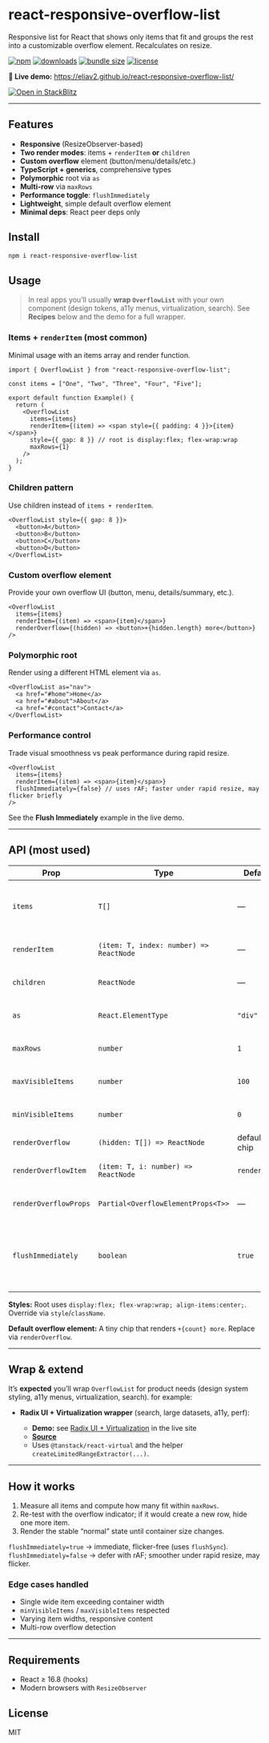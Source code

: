 # react-responsive-overflow-list

Responsive list for React that shows only items that fit and groups the rest into a customizable overflow element. Recalculates on resize.

[![npm](https://img.shields.io/npm/v/react-responsive-overflow-list.svg)](https://www.npmjs.com/package/react-responsive-overflow-list)
[![downloads](https://img.shields.io/npm/dm/react-responsive-overflow-list.svg)](https://www.npmjs.com/package/react-responsive-overflow-list)
[![bundle size](https://img.shields.io/bundlephobia/minzip/react-responsive-overflow-list)](https://bundlephobia.com/package/react-responsive-overflow-list)
[![license](https://img.shields.io/npm/l/react-responsive-overflow-list.svg)](./LICENSE)

**🔗 Live demo:** https://eliav2.github.io/react-responsive-overflow-list/

<a href="https://stackblitz.com/github/Eliav2/react-responsive-overflow-list" target="_blank" rel="noopener noreferrer">
  <img src="https://developer.stackblitz.com/img/open_in_stackblitz.svg" alt="Open in StackBlitz" />
</a>

---

## Features

- **Responsive** (ResizeObserver-based)
- **Two render modes**: items + `renderItem` **or** `children`
- **Custom overflow** element (button/menu/details/etc.)
- **TypeScript + generics**, comprehensive types
- **Polymorphic** root via `as`
- **Multi-row** via `maxRows`
- **Performance toggle**: `flushImmediately`
- **Lightweight**, simple default overflow element
- **Minimal deps**: React peer deps only

## Install

```bash
npm i react-responsive-overflow-list
```

## Usage

> In real apps you’ll usually **wrap `OverflowList`** with your own component (design tokens, a11y menus, virtualization, search). See **Recipes** below and the demo for a full wrapper.

### Items + `renderItem` (most common)

Minimal usage with an items array and render function.

```tsx
import { OverflowList } from "react-responsive-overflow-list";

const items = ["One", "Two", "Three", "Four", "Five"];

export default function Example() {
  return (
    <OverflowList
      items={items}
      renderItem={(item) => <span style={{ padding: 4 }}>{item}</span>}
      style={{ gap: 8 }} // root is display:flex; flex-wrap:wrap
      maxRows={1}
    />
  );
}
```

### Children pattern

Use children instead of `items + renderItem`.

```tsx
<OverflowList style={{ gap: 8 }}>
  <button>A</button>
  <button>B</button>
  <button>C</button>
  <button>D</button>
</OverflowList>
```

### Custom overflow element

Provide your own overflow UI (button, menu, details/summary, etc.).

```tsx
<OverflowList
  items={items}
  renderItem={(item) => <span>{item}</span>}
  renderOverflow={(hidden) => <button>+{hidden.length} more</button>}
/>
```

### Polymorphic root

Render using a different HTML element via `as`.

```tsx
<OverflowList as="nav">
  <a href="#home">Home</a>
  <a href="#about">About</a>
  <a href="#contact">Contact</a>
</OverflowList>
```

### Performance control

Trade visual smoothness vs peak performance during rapid resize.

```tsx
<OverflowList
  items={items}
  renderItem={(item) => <span>{item}</span>}
  flushImmediately={false} // uses rAF; faster under rapid resize, may flicker briefly
/>
```

See the **Flush Immediately** example in the live demo.

---

## API (most used)

| Prop                  | Type                                    | Default      | Notes                                                                 |
| --------------------- | --------------------------------------- | ------------ | --------------------------------------------------------------------- |
| `items`               | `T[]`                                   | —            | Use with `renderItem`. Omit when using children.                      |
| `renderItem`          | `(item: T, index: number) => ReactNode` | —            | How to render each item.                                              |
| `children`            | `ReactNode`                             | —            | Alternative to `items + renderItem`.                                  |
| `as`                  | `React.ElementType`                     | `"div"`      | Polymorphic root element.                                             |
| `maxRows`             | `number`                                | `1`          | Visible rows before overflow.                                         |
| `maxVisibleItems`     | `number`                                | `100`        | Hard cap on visible items.                                            |
| `minVisibleItems`     | `number`                                | `0`          | Keep at least N visible.                                              |
| `renderOverflow`      | `(hidden: T[]) => ReactNode`            | default chip | Custom overflow UI.                                                   |
| `renderOverflowItem`  | `(item: T, i: number) => ReactNode`     | `renderItem` | For expanded lists/menus.                                             |
| `renderOverflowProps` | `Partial<OverflowElementProps<T>>`      | —            | Props for default overflow.                                           |
| `flushImmediately`    | `boolean`                               | `true`       | `true` (flushSync, no flicker) vs `false` (rAF, faster under resize). |

**Styles:** Root uses `display:flex; flex-wrap:wrap; align-items:center;`. Override via `style`/`className`.

**Default overflow element:** A tiny chip that renders `+{count} more`. Replace via `renderOverflow`.

---

## Wrap & extend

It’s **expected** you’ll wrap `OverflowList` for product needs (design system styling, a11y menus, virtualization, search). for example:

- **Radix UI + Virtualization wrapper** (search, large datasets, a11y, perf):

  - **Demo:** see [Radix UI + Virtualization](https://eliav2.github.io/react-responsive-overflow-list/#radix-ui-virtualization-example) in the live site
  - [**Source**](demo/src/examples/RadixVirtualizedOverflowList.tsx)
  - Uses `@tanstack/react-virtual` and the helper `createLimitedRangeExtractor(...)`.

---

## How it works

1. Measure all items and compute how many fit within `maxRows`.
2. Re-test with the overflow indicator; if it would create a new row, hide one more item.
3. Render the stable “normal” state until container size changes.

`flushImmediately=true` → immediate, flicker-free (uses `flushSync`).
`flushImmediately=false` → defer with rAF; smoother under rapid resize, may flicker.

### Edge cases handled

- Single wide item exceeding container width
- `minVisibleItems` / `maxVisibleItems` respected
- Varying item widths, responsive content
- Multi-row overflow detection

---

## Requirements

- React ≥ 16.8 (hooks)
- Modern browsers with `ResizeObserver`

## License

MIT
